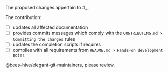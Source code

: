 The proposed changes appertain to #_.

The contribution:
- [ ] updates all affected documentation
- [ ] provides commits messages which comply with the `CONTRIBUTING.md > Committing the changes` rules
- [ ] updates the completion scripts if requires
- [ ] complies with all requirements from `README.md > Hands-on development notes`

@bees-hive/elegant-git-maintainers, please review.
